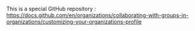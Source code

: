 This is a special GitHub repository : https://docs.github.com/en/organizations/collaborating-with-groups-in-organizations/customizing-your-organizations-profile
